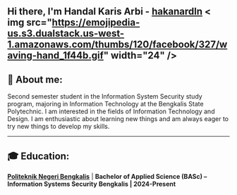 ## Hi there, I'm Handal Karis Arbi - [hakanardln](#) < img src="https://emojipedia-us.s3.dualstack.us-west-1.amazonaws.com/thumbs/120/facebook/327/waving-hand_1f44b.gif" width="24" />

## 🔗 About me:
Second semester student in the Information System Security study program, majoring in Information Technology at the Bengkalis State Polytechnic. I am interested in the fields of Information Technology and Design. I am enthusiastic about learning new things and am always eager to try new things to develop my skills.

---
## 🎓 Education:
**[Politeknik Negeri Bengkalis](#)** | **Bachelor of Applied Science (BASc) – Information Systems Security** 
**Bengkalis | 2024-Present**
